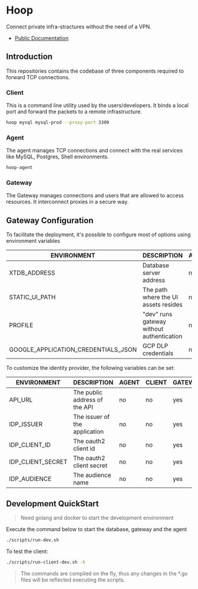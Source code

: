 # Hoop

Connect private infra-stractures without the need of a VPN.

- [Public Documentation](https://docs.runops.io/docs)

## Introduction

This repositories contains the codebase of three components required to forward TCP connections.

### Client

This is a command line utility used by the users/developers. It binds a local port and forward the packets to a remote infrastructure.

```sh
hoop mysql mysql-prod --proxy-port 3309
```

### Agent

The agent manages TCP connections and connect with the real services like MySQL, Postgres, Shell environments.

```sh
hoop-agent
```

### Gateway

The Gateway manages connections and users that are allowed to access resources. It interconnect proxies in a secure way.

## Gateway Configuration

To facilitate the deployment, it's possible to configure most of options using environment variables

| ENVIRONMENT                          | DESCRIPTION                                | AGENT | CLIENT | GATEWAY  |
| ------------------------------------ | ------------------------------------------ | ----- | ------ | -------- |
| XTDB_ADDRESS                         | Database server address                    | no    | no     | yes      |
| STATIC_UI_PATH                       | The path where the UI assets resides       | no    | no     | yes      |
| PROFILE                              | "dev" runs gateway without authentication  | no    | no     | yes      |
| GOOGLE_APPLICATION_CREDENTIALS_JSON  | GCP DLP credentials                        | no    | no     | yes      |

To customize the identity provider, the following variables can be set:

| ENVIRONMENT             | DESCRIPTION                                 | AGENT | CLIENT | GATEWAY |
| ----------------------- | ------------------------------------------- | ----- | ------ | ------- |
| API_URL                 | The public address of the API               | no    | no     | yes     |
| IDP_ISSUER              | The issuer of the application               | no    | no     | yes     |
| IDP_CLIENT_ID           | The oauth2 client  id                       | no    | no     | yes     |
| IDP_CLIENT_SECRET       | The oauth2 client secret                    | no    | no     | yes     |
| IDP_AUDIENCE            | The audience name                           | no    | no     | yes     |

## Development QuickStart

> Need golang and docker to start the development environment

Execute the command below to start the database, gateway and the agent

```sh
./scripts/run-dev.sh
```

To test the client:

```sh
./scripts/run-client-dev.sh -h
```

> The commands are compiled on the fly, thus any changes in the *.go files will be reflected executing the scripts.
